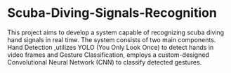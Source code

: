 # Scuba-Diving-Signals-Recognition
This project aims to develop a system capable of recognizing scuba diving hand signals in real time. The system consists of two main components. Hand Detection ,utilizes YOLO (You Only Look Once) to detect hands in video frames and Gesture Classification, employs a custom-designed Convolutional Neural Network (CNN) to classify detected gestures.
